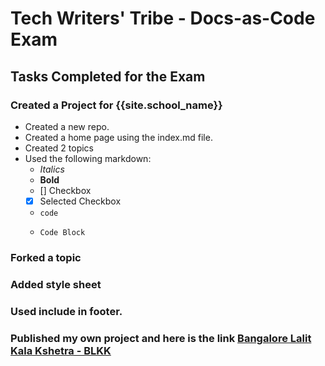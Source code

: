 # Tech Writers' Tribe - Docs-as-Code Exam

## Tasks Completed for the Exam

### Created a Project for {{site.school_name}}

- Created a new repo.
- Created a home page using the index.md file.
- Created 2 topics
- Used the following markdown:
  - _Italics_
  - **Bold**
  - [] Checkbox
  - [x] Selected Checkbox
  - `code`
  - ```
    Code Block
    ```

### Forked a topic
### Added style sheet
### Used include in footer.
### Published my own project and here is the link [Bangalore Lalit Kala Kshetra - BLKK](https://mridula-techwriter.github.io/twt-exam/)


